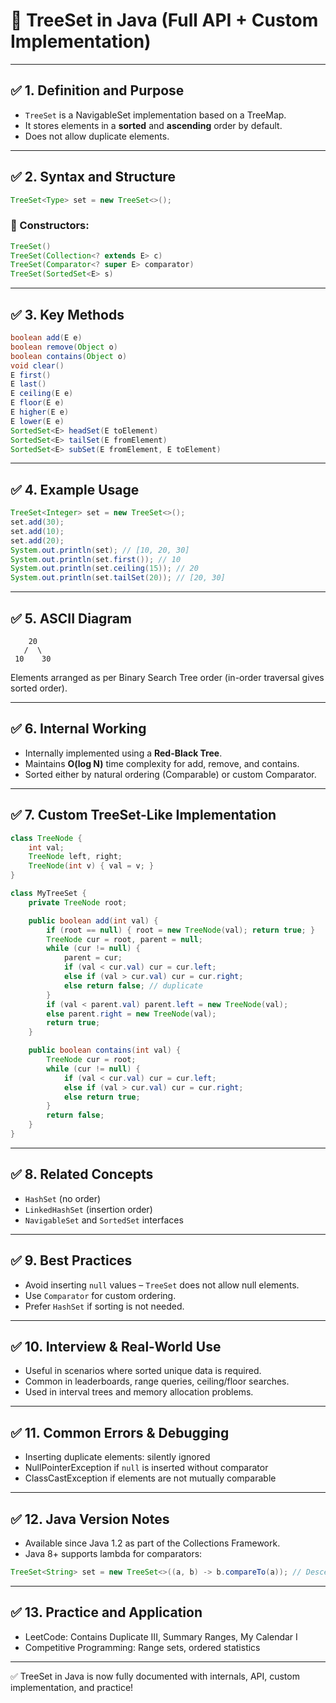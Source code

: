# 🌲 TreeSet in Java (Full API + Custom Implementation)

---

## ✅ 1. Definition and Purpose

- `TreeSet` is a NavigableSet implementation based on a TreeMap.
- It stores elements in a **sorted** and **ascending** order by default.
- Does not allow duplicate elements.

---

## ✅ 2. Syntax and Structure

```java
TreeSet<Type> set = new TreeSet<>();
```

### 🎯 Constructors:
```java
TreeSet()
TreeSet(Collection<? extends E> c)
TreeSet(Comparator<? super E> comparator)
TreeSet(SortedSet<E> s)
```

---

## ✅ 3. Key Methods

```java
boolean add(E e)
boolean remove(Object o)
boolean contains(Object o)
void clear()
E first()
E last()
E ceiling(E e)
E floor(E e)
E higher(E e)
E lower(E e)
SortedSet<E> headSet(E toElement)
SortedSet<E> tailSet(E fromElement)
SortedSet<E> subSet(E fromElement, E toElement)
```

---

## ✅ 4. Example Usage

```java
TreeSet<Integer> set = new TreeSet<>();
set.add(30);
set.add(10);
set.add(20);
System.out.println(set); // [10, 20, 30]
System.out.println(set.first()); // 10
System.out.println(set.ceiling(15)); // 20
System.out.println(set.tailSet(20)); // [20, 30]
```

---

## ✅ 5. ASCII Diagram

```
    20
   /  \
 10    30
```

Elements arranged as per Binary Search Tree order (in-order traversal gives sorted order).

---

## ✅ 6. Internal Working

- Internally implemented using a **Red-Black Tree**.
- Maintains **O(log N)** time complexity for add, remove, and contains.
- Sorted either by natural ordering (Comparable) or custom Comparator.

---

## ✅ 7. Custom TreeSet-Like Implementation

```java
class TreeNode {
    int val;
    TreeNode left, right;
    TreeNode(int v) { val = v; }
}

class MyTreeSet {
    private TreeNode root;

    public boolean add(int val) {
        if (root == null) { root = new TreeNode(val); return true; }
        TreeNode cur = root, parent = null;
        while (cur != null) {
            parent = cur;
            if (val < cur.val) cur = cur.left;
            else if (val > cur.val) cur = cur.right;
            else return false; // duplicate
        }
        if (val < parent.val) parent.left = new TreeNode(val);
        else parent.right = new TreeNode(val);
        return true;
    }

    public boolean contains(int val) {
        TreeNode cur = root;
        while (cur != null) {
            if (val < cur.val) cur = cur.left;
            else if (val > cur.val) cur = cur.right;
            else return true;
        }
        return false;
    }
}
```

---

## ✅ 8. Related Concepts

- `HashSet` (no order)
- `LinkedHashSet` (insertion order)
- `NavigableSet` and `SortedSet` interfaces

---

## ✅ 9. Best Practices

- Avoid inserting `null` values – `TreeSet` does not allow null elements.
- Use `Comparator` for custom ordering.
- Prefer `HashSet` if sorting is not needed.

---

## ✅ 10. Interview & Real-World Use

- Useful in scenarios where sorted unique data is required.
- Common in leaderboards, range queries, ceiling/floor searches.
- Used in interval trees and memory allocation problems.

---

## ✅ 11. Common Errors & Debugging

- Inserting duplicate elements: silently ignored
- NullPointerException if `null` is inserted without comparator
- ClassCastException if elements are not mutually comparable

---

## ✅ 12. Java Version Notes

- Available since Java 1.2 as part of the Collections Framework.
- Java 8+ supports lambda for comparators:
```java
TreeSet<String> set = new TreeSet<>((a, b) -> b.compareTo(a)); // Descending order
```

---

## ✅ 13. Practice and Application

- LeetCode: Contains Duplicate III, Summary Ranges, My Calendar I
- Competitive Programming: Range sets, ordered statistics

---

✅ TreeSet in Java is now fully documented with internals, API, custom implementation, and practice!

